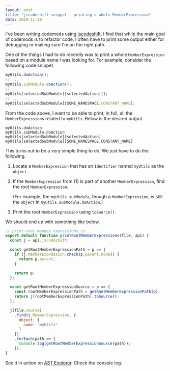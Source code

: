```yaml
---
layout: post
title: "jscodeshift snippet - printing a whole MemberExpression"
date: 2019-11-19
---
```


I've been writing codemods using [jscodeshift](https://github.com/facebook/jscodeshift). I find that while the main goal of codemods is to refactor code, I often have to print some output either for debugging or making sure I'm on the right path.

One of the things I had to do recently was to print a whole `MemberExpression` based on a module name I was looking for. For example, consider the following code snippet.

<!--more-->

```js
myUtils.doAction();
// ...
myUtils.subModule.doAction();
// ...
myUtils[selectedSubModule][selectedAction]();
// ...
myUtils[selectedSubModule][SOME_NAMESPACE.CONSTANT_NAME];
```

From the code above, I want to be able to print, in full, all the `MemberExpression`s related to `myUtils`. Below is the desired output.

```
myUtils.doAction
myUtils.subModule.doAction
myUtils[selectedSubModule][selectedAction]
myUtils[selectedSubModule][SOME_NAMESPACE.CONSTANT_NAME]
```

This turns out to be a very simple thing to do. We just have to do the following.

1. Locate a `MemberExpression` that has an `Identifier` named `myUtils` as the `object`.
2. If the `MemberExpression` from (1) is part of another `MemberExpression`, find the root `MemberExpression`.

   (For example, the `myUtils.subModule`, though a `MemberExpression`, is still the `object` in `myUtils.subModule.doAction`.)

3. Print the root `MemberExpression` using `toSource()`.

We should end up with something like below.

```js
// print-root-member-expressions.js
export default function printRootMemberExpressions(file, api) {
  const j = api.jscodeshift;

  const getRootMemberExpressionPath = p => {
    if (j.MemberExpression.check(p.parent.node)) {
      return p.parent;
    }

    return p;
  };

  const getRootMemberExpressionSource = p => {
    const rootMemberExpressionPath = getRootMemberExpressionPath(p);
    return j(rootMemberExpressionPath).toSource();
  };

  j(file.source)
    .find(j.MemberExpression, {
      object: {
        name: "myUtils"
      }
    })
    .forEach(path => {
      console.log(getRootMemberExpressionSource(path));
    });
}
```

See it in action on [AST Explorer](https://astexplorer.net/#/gist/142f6ee1b3326c3d1d3f917521af3ec8/87ac7a65743e600022df19971d68cbd0f7a5c85c). Check the console log.
